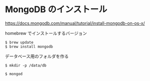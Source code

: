 # MongoDB のインストール

https://docs.mongodb.com/manual/tutorial/install-mongodb-on-os-x/

homebrew でインストールするバージョン

```
$ brew update
$ brew install mongodb
```
データベース用のフォルダを作る

```
$ mkdir -p /data/db
```



```
$ mongod
```






